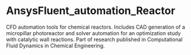# AnsysFluent_automation_Reactor
CFD automation tools for chemical reactors. Includes CAD generation of a micropillar photoreactor and solver automation for an optimization study with catalytic wall reactions. Part of research published in Computational Fluid Dynamics in Chemical Engineering.
